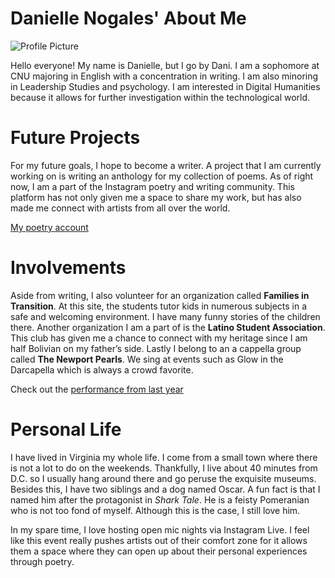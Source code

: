 # Danielle Nogales' About Me

![Profile Picture](https://DanielleNogales.github.io/danielle-nogales-CNU/images/Profilepicture.jpg)

Hello everyone! My name is Danielle, but I go by Dani. I am a sophomore at CNU majoring in English with a concentration in writing. I am also minoring in Leadership Studies and psychology. I am interested in Digital Humanities because it allows for further investigation within the technological world. 

# Future Projects
For my future goals, I hope to become a writer. A project that I am currently working on is writing an anthology for my collection of poems. As of right now, I am a part of the Instagram poetry and writing community. This platform has not only given me a space to share my work, but has also made me connect with artists from all over the world.  

[My poetry account](https://www.instagram.com/lnr_poetry/)

# Involvements
Aside from writing, I also volunteer for an organization called **Families in Transition**. At this site, the students tutor kids in numerous subjects in a safe and welcoming environment. I have many funny stories of the children there. Another organization I am a part of is the **Latino Student Association**. This club has given me a chance to connect with my heritage since I am half Bolivian on my father’s side. Lastly I belong to an a cappella group called **The Newport Pearls**. We sing at events such as Glow in the Darcapella which is always a crowd favorite. 

Check out the [performance from last year][performance]

[performance]: https://www.facebook.com/watch/?v=1400384623463416

# Personal Life
I have lived in Virginia my whole life. I come from a small town where there is not a lot to do on the weekends. Thankfully, I live about 40 minutes from D.C. so I usually hang around there and go peruse the exquisite museums. Besides this, I have two siblings and a dog named Oscar. A fun fact is that I named him after the protagonist in _Shark Tale_. He is a feisty Pomeranian who is not too fond of myself. Although this is the case, I still love him. 







In my spare time, I love hosting open mic nights via Instagram Live. I feel like this event really pushes artists out of their comfort zone for it allows them a space where they can open up about their personal experiences through poetry. 


